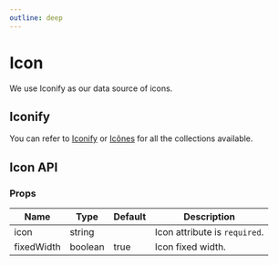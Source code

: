 ```yaml
---
outline: deep
---
```


<script setup lang="ts">
import IconIconify from './demo/icon/icon-iconify.vue'
</script>

# Icon

We use Iconify as our data source of icons.

## Iconify

You can refer to [Iconify](https://icon-sets.iconify.design/) or [Icônes](https://icones.js.org/) for all the collections available.

<!--@include: ./demo/icon/icon-iconify.md-->

## Icon API

### Props

| Name       | Type    | Default | Description                   |
| ---------- | ------- | ------- | ----------------------------- |
| icon       | string  |         | Icon attribute is `required`. |
| fixedWidth | boolean | true    | Icon fixed width.             |
